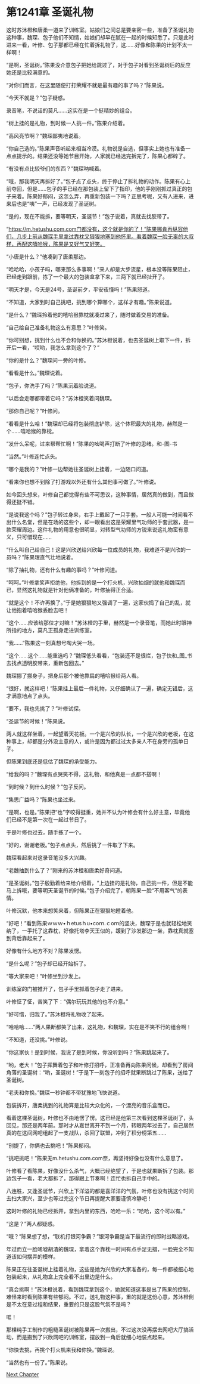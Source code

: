 # 第1241章 圣诞礼物

这时苏沐橙和唐柔一道来了训练室。姑娘们之间总是要亲密一些，准备了圣诞礼物这种事，魏琛、包子他们不知情，姑娘们却早在腻在一起的时候知悉了。只是此时进来一看，叶修、包子那都已经在忙着拆礼物了，这……好像和陈果的计划不太一样啊！

“是啊，圣诞树。”陈果没介意包子把她给跳过了，对于包子对看到圣诞树后的反应她还是比较满意的。

“对你们而言，在这里随便打打荣耀不就是最有趣的事了吗？”陈果说。

“今天不就是？”包子疑惑。

录音笔，不说话的莫凡……这实在是一个挺精妙的组合。

“树上挂的是礼物，到时候一人挑一件。”陈果介绍着。

“高风亮节啊？”魏琛鄙夷地说着。

“你自己选的。”陈果声音听起来相当冷漠。礼物说是自选，但事实上她也有准备一点点提示的。结果还没等她节目开始，人家就已经选完拆完了，陈果心都碎了。

“有没有点比较爷们的东西？”魏琛呐喊着。

“哦，那我明天再拆好了。”包子点了点头，终于停止了拆礼物的动作。陈果有心上前夺回，但是……包子的手已经在那包装上留下了指印，他的手刚刚抓过真正的包子来着。陈果好郁闷，这怎么弄，再重新包装一下吗？正思考呢，又有人进来，进来后也是“咦”一声，已经发现了圣诞树。

“是的，现在不能拆，要等明天，圣诞节！”包子说着，真就去找胶带了。

“https://m.hetushu.com.com门都没有，这个就是你的了！”陈果哪肯再纵容他们，几步上前从魏琛手里拿过靠枕又狠狠地塞到他怀里。看着魏琛一脸无辜的大叔样，再配这嘻哈猴，陈果是又好气又好笑。

“小唐是什么？”他凑到了唐柔那边。

“哈哈哈，小孩子吗，哪来那么多事啊！”来人却是大步流星，根本没等陈果阻止，已经走到跟前，拣了一个最大的包装盒拿下来，三两下就已经扯开了。

“明天才是，今天是24号，圣诞前夕，平安夜懂吗！”陈果怒道。

“不知道，大家到时自己挑吧，挑到哪个算哪个，这样才有趣。”陈果说道。

“是什么？”魏琛拎着他的嘻哈猴靠枕就凑过来了，随时做着交易的准备。

“自己给自己准备礼物这么有意思？”叶修笑。

“你可别想，挑到什么也不会和你换的。”苏沐橙说着，也去圣诞树上取下一件，拆开后一看，“哎哟，我怎么拿到这个了？”

“你的是什么？”魏琛问一旁的叶修。

“看看是什么。”魏琛说着。

“包子，你洗手了吗？”陈果沉着脸说道。

“以后会走哪都带着它吗？”苏沐橙笑着问魏琛。

“那你自己呢？”叶修问。

“看看是什么哈！”魏琛却已经将包装彻底铲除，这个体积最大的礼物，赫然是一个……嘻哈猴的靠枕。

“发什么呆呢，过来帮帮忙啊！”陈果的吆喝声打断了叶修的思绪。和-图-书

“当然。”叶修连忙点头。

“哪个是我的？”叶修一边帮她往圣诞树上挂着，一边随口问道。

“看来你也想不到除了打游戏以外还有什么其他事可做了。”叶修说。

如今回头想来，叶修自己都觉得有些不可思议，这种事情，居然真的做到，而且做得还挺不错。

“是说我这个吗？”包子转过身来，右手上戴起了一只手套。一般人可能一时间看不出什么名堂，但是在场的这些个，却一眼看出这是荣耀里气功师的手套武器，是一款荣耀周边。这件礼物的用意也很明显，对转型气功师的方锐来说这礼物蛮有意义，只可惜现在……

“什么叫自己给自己！这是兴欣送给兴欣每一位成员的礼物，我难道不是兴欣的一员吗？”陈果理直气壮地说着。

“除了抽礼物，还有什么有趣的事吗？”叶修问道。

“呵呵。”叶修拿笑声拒绝他，他拆到的是一个打火机，兴欣抽烟的就他和魏琛而已，显然这礼物就是针对他俩准备的，叶修抽得正合适。

“就是这个！不许再换了。”于是她狠狠地又强调了一遍，这家伙捣了自己的乱，就让他抱着嘻哈猴丢脸去吧！

“这个……应该给那位才对嘛！”苏沐橙的手里，赫然是一个录音笔，而她此时眼神所指的地方，莫凡正孤身走进训练室。

“我……”陈果这一刻真想号啕大哭一场。

“这个……这个……能重选吗？”魏琛低头看看，“包装还不是很烂，包子快和_图_书去找点透明胶带来，重新包回去。”

魏琛挪了挪身子，把身后那个被他靠扁的嘻哈猴给两人看。

“很好，就这样吧！”陈果挂上最后一件礼物，又仔细确认了一遍，确定无错后，这才满意地点了点头。

“要不，我也先挑了？”叶修试探。

“圣诞节的时候！”陈果说。

两人就这样坐着，一起望着天花板。一个是兴欣的队长，一个是兴欣的老板，在这种事上，却都是分外没主意的人，或许是因为都过过太多亲人不在身旁的孤单日子。

但陈果到底还是低估了魏琛的承受能力。

“给我的吗？”魏琛有点哭笑不得，这礼物，和他真是一点都不搭啊！

“到时候？到什么时候？”包子反问。

“集思广益吗？”陈果也坐过来。

“是啊，也是。”陈果把“也”字咬得挺重，她并不认为叶修会有什么好主意，毕竟他们已经不是第一次在一起过节日了。

于是叶修也过去，随手拣了一个。

“好的，谢谢老板。”包子点点头，然后挑了一件取了下来。

魏琛看起来对这录音笔没多大兴趣。

“老魏抽到什么了？”刚来的苏沐橙和唐柔好奇问道。

“是圣诞树。”包子殷勤着给来给介绍着，“上边挂的是礼物，自己挑一件，但是不能马上拆哦，要等明天圣诞节的时候。”包子介绍完了，朝陈果一脸“不用客气”的表情。

叶修沉默，他本来想笑来着，但陈果正在狠狠地瞪着他。

“好吧！”看到陈果ｗｗｗ•ｈetusｈu•coｍ.ｃoｍ的坚决，魏琛于是也就轻松地笑纳了，一手托了这靠枕，好像托塔李天王似的，踱到了沙发那边一坐，靠枕真就塞到背后靠起来了。

好像有什么地方不对？陈果发愣。

“是什么呢？”包子却已经开始拆了。

“等大家来吧！”叶修坐到沙发上。

训练室的门被推开了，包子手里抓着包子走了进来。

叶修怔了怔，苦笑了下：“偶尔玩玩其他的也不介意。”

“好可惜，归我了。”苏沐橙将礼物收了起来。

“哈哈哈……”两人果断都笑了出来，这礼物，和魏琛，实在是不笑不行的组合啊！

“不知道，还没挑。”叶修说。

“你这家伙！是到时候，我说了是到时候，你没听到吗？”陈果跳起来了。

“哟，老大！”包子挥舞着包子和叶修打招呼，正准备再向陈果问候，却看到了房间角落的圣诞树：“哟，圣诞树！”于是下一刻包子的招呼就果断跳过了陈果，送给了圣诞树。

“老夫和你换。”魏琛一秒钟都不带犹豫地飞快说道。

包装拆开，唐柔挑到的礼物算是比较大众化的，一个漂亮的音乐盒而已。

看着这棵圣诞树，叶修也不由地愣了愣。这已经是他第三次看到这棵圣诞树了，头回见，那还是两年前。那时才从嘉世离开不到一个月，转眼两年过去了，自己居然真的在这间网吧组起了一支战队，杀回了联盟，冲到了积分榜第五……

“别提了，你俩也去挑吧！”陈果郁闷。

“挑吧挑吧！”陈果无m.hetushu.com.com奈，再坚持好像也没有什么意思了。

叶修看了看陈果，好像没什么杀气，大概已经绝望了，于是也就果断拆了包装。那边包子一看，老大都拆了，那得跟上节奏啊！连忙也拆自己手中的。

八连胜，又逢圣诞节，兴欣上下洋溢的都是喜洋洋的气氛，叶修也没有挑这个时间去扫大家兴，至少也等过完这个节日再提醒大家要谨慎冷静吧！

这时叶修的礼物已经拆开，拿到内里的东西，哈哈一乐：“哈哈，这个可以有。”

“这是？”两人都疑惑。

“哦？”陈果想了想，“联机打银河争霸？”银河争霸是当下最流行的即时战略游戏。

年过而立一脸唏嘘胡渣的魏琛，拿着这个靠枕一时间有点手足无措，一脸完全不知道该如何摆弄的模样。

陈果正在往圣诞树上挂着礼物，这些是她为兴欣的大家准备的，每一件都被细心地包装起来，从礼物盒上完全看不出里边是什么。

“真会挑啊！”苏沐橙说着，看到魏琛拿到这个，她就知道这事是出了陈果的控制，难怪来时看到陈果有些郁闷。不过，送礼物这种事，重的就是这份心意，苏沐橙倒是不太在意过程和结果，重要的只是这股气氛不是吗？

哐！

那棵纯手工制作的粗糙圣诞树被陈果再一次搬出，不过这次没再摆去网吧大厅搞活动，而是搬到了兴欣网吧的训练室，摆放到一角后就细心地装点起来。

“你快去挑，再挑个打火机来我和你换。”魏琛说。

“当然也有一份了。”陈果说。



[Next Chapter](%E7%AC%AC1242%E7%AB%A0%20%E7%AD%BE%E5%90%8D%E7%94%BB%E5%86%8C.md)